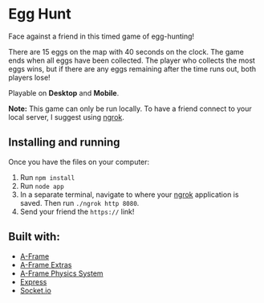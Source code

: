 # Egg Hunt

Face against a friend in this timed game of egg-hunting!

There are 15 eggs on the map with 40 seconds on the clock. The game ends when all eggs have been collected. The player who collects the most eggs wins, but if there are any eggs remaining after the time runs out, both players lose!

Playable on **Desktop** and **Mobile**.

**Note:** This game can only be run locally. To have a friend connect to your local server, I suggest using [ngrok](https://ngrok.com/).

## Installing and running

Once you have the files on your computer:

1. Run `npm install`
2. Run `node app`
3. In a separate terminal, navigate to where your [ngrok](https://ngrok.com/) application is saved. Then run `./ngrok http 8080`.
4. Send your friend the `https://` link!

## Built with:

- [A-Frame](https://aframe.io/)
- [A-Frame Extras](https://github.com/n5ro/aframe-extras)
- [A-Frame Physics System](https://github.com/n5ro/aframe-physics-system)
- [Express](https://expressjs.com/)
- [Socket.io](https://socket.io/)
